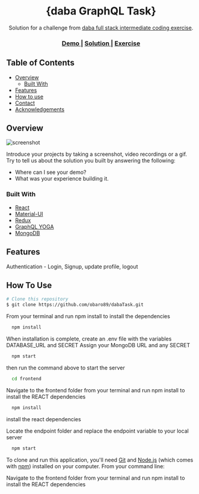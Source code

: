 <!-- Please update value in the {}  -->

<h1 align="center">{daba GraphQL Task}</h1>

<div align="center">
   Solution for a challenge from  <a href="https://investondaba.notion.site/Fullstack-Intermediate-Test-2-c911eab2a18446d4a87eb5ca938f13ad" target="_blank">daba full stack intermediate coding exercise</a>.
</div>

<div align="center">
  <h3>
    <a href="https://daba-task.vercel.app/">
      Demo
    </a>
    <span> | </span>
    <a href="https://github.com/obaro89/dabaTask">
      Solution
    </a>
    <span> | </span>
    <a href="https://investondaba.notion.site/Fullstack-Intermediate-Test-2-c911eab2a18446d4a87eb5ca938f13ad">
      Exercise
    </a>
  </h3>
</div>

<!-- TABLE OF CONTENTS -->

## Table of Contents

- [Overview](#overview)
  - [Built With](#built-with)
- [Features](#features)
- [How to use](#how-to-use)
- [Contact](#contact)
- [Acknowledgements](#acknowledgements)

<!-- OVERVIEW -->

## Overview

![screenshot](https://user-images.githubusercontent.com/16707738/92399059-5716eb00-f132-11ea-8b14-bcacdc8ec97b.png)

Introduce your projects by taking a screenshot, video recordings or a gif. Try to tell us about the solution you built by answering the following:

- Where can I see your demo?
- What was your experience building it.

### Built With

<!-- This section should list any major frameworks that you built your project using. Here are a few examples.-->

- [React](https://reactjs.org/)
- [Material-UI](https://mui.com/)
- [Redux](https://redux.js.org/)
- [GraphQL YOGA](https://www.graphql-yoga.com/)
- [MongoDB](https://www.mongodb.com/)

## Features

<!-- List the features of your application or follow the template. Don't share the figma file here :) -->

Authentication - Login, Signup, update profile, logout

## How To Use

<!-- Example: -->

```bash
# Clone this repository
$ git clone https://github.com/obaro89/dabaTask.git

```

From your terminal and run npm install to install the dependencies

```bash
  npm install
```

When installation is complete, create an .env file with the variables DATABASE_URL and SECRET
Assign your MongoDB URL and any SECRET

```bash
  npm start
```

then run the command above to start the server

```bash
  cd frontend
```

Navigate to the frontend folder from your terminal and run npm install to install the REACT dependencies

```bash
  npm install
```

install the react dependencies

Locate the endpoint folder and replace the endpoint variable to your local server

```bash
  npm start
```

To clone and run this application, you'll need [Git](https://git-scm.com) and [Node.js](https://nodejs.org/en/download/) (which comes with [npm](http://npmjs.com)) installed on your computer. From your command line:

Navigate to the frontend folder from your terminal and run npm install to install the REACT dependencies
